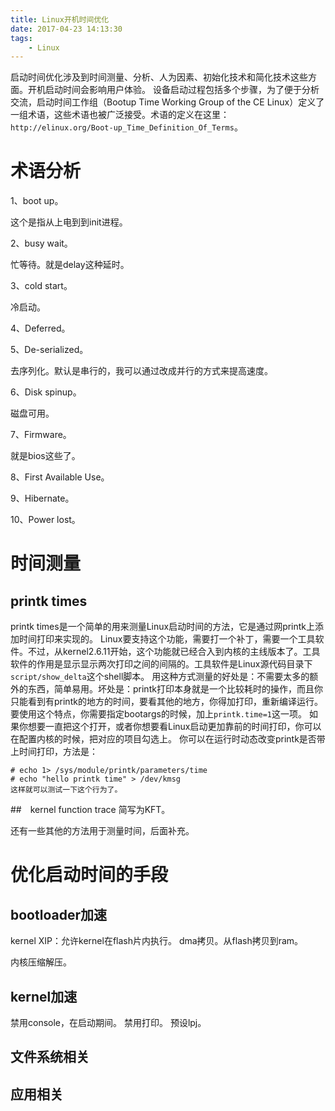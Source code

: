 ```yaml
---
title: Linux开机时间优化
date: 2017-04-23 14:13:30
tags:
	- Linux
---
```



启动时间优化涉及到时间测量、分析、人为因素、初始化技术和简化技术这些方面。开机启动时间会影响用户体验。
设备启动过程包括多个步骤，为了便于分析交流，启动时间工作组（Bootup Time Working Group of the CE Linux）定义了一组术语，这些术语也被广泛接受。术语的定义在这里：`http://elinux.org/Boot-up_Time_Definition_Of_Terms`。

# 术语分析

1、boot up。

这个是指从上电到到init进程。

2、busy wait。

忙等待。就是delay这种延时。

3、cold start。

冷启动。

4、Deferred。

5、De-serialized。

去序列化。默认是串行的，我可以通过改成并行的方式来提高速度。

6、Disk spinup。

磁盘可用。

7、Firmware。

就是bios这些了。

8、First Available Use。

9、Hibernate。

10、Power lost。



# 时间测量
## printk times
printk times是一个简单的用来测量Linux启动时间的方法，它是通过网printk上添加时间打印来实现的。
Linux要支持这个功能，需要打一个补丁，需要一个工具软件。不过，从kernel2.6.11开始，这个功能就已经合入到内核的主线版本了。工具软件的作用是显示显示两次打印之间的间隔的。工具软件是Linux源代码目录下`script/show_delta`这个shell脚本。
用这种方式测量的好处是：不需要太多的额外的东西，简单易用。坏处是：printk打印本身就是一个比较耗时的操作，而且你只能看到有printk的地方的时间，要看其他的地方，你得加打印，重新编译运行。
要使用这个特点，你需要指定bootargs的时候，加上`printk.time=1`这一项。
如果你想要一直把这个打开，或者你想要看Linux启动更加靠前的时间打印，你可以在配置内核的时候，把对应的项目勾选上。
你可以在运行时动态改变printk是否带上时间打印，方法是：
```
# echo 1> /sys/module/printk/parameters/time
# echo "hello printk time" > /dev/kmsg
这样就可以测试一下这个行为了。
```

##　kernel function trace
简写为KFT。

还有一些其他的方法用于测量时间，后面补充。

# 优化启动时间的手段

## bootloader加速
kernel XIP：允许kernel在flash片内执行。
dma拷贝。从flash拷贝到ram。

内核压缩解压。

##  kernel加速
禁用console，在启动期间。
禁用打印。
预设lpj。

## 文件系统相关



## 应用相关


